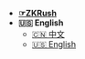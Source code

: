 - [**☞ZKRush**](https://www.zkrush.com)
- **🇺🇸 English**
  - [🇨🇳 中文](/README.md) 
  - [🇺🇸 English](en/README.md)

